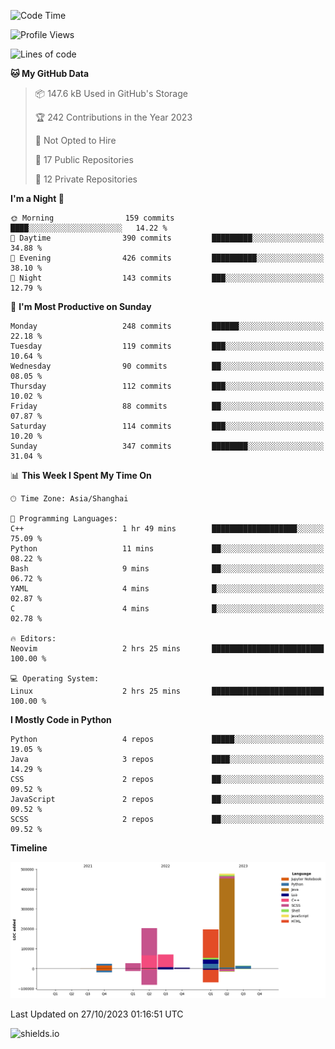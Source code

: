 <!--START_SECTION:waka-->
![Code Time](http://img.shields.io/badge/Code%20Time-345%20hrs%2053%20mins-blue)

![Profile Views](http://img.shields.io/badge/Profile%20Views-0-blue)

![Lines of code](https://img.shields.io/badge/From%20Hello%20World%20I%27ve%20Written-1.0%20million%20lines%20of%20code-blue)

**🐱 My GitHub Data** 

> 📦 147.6 kB Used in GitHub's Storage 
 > 
> 🏆 242 Contributions in the Year 2023
 > 
> 🚫 Not Opted to Hire
 > 
> 📜 17 Public Repositories 
 > 
> 🔑 12 Private Repositories 
 > 
**I'm a Night 🦉** 

```text
🌞 Morning                159 commits         ████░░░░░░░░░░░░░░░░░░░░░   14.22 % 
🌆 Daytime                390 commits         █████████░░░░░░░░░░░░░░░░   34.88 % 
🌃 Evening                426 commits         ██████████░░░░░░░░░░░░░░░   38.10 % 
🌙 Night                  143 commits         ███░░░░░░░░░░░░░░░░░░░░░░   12.79 % 
```
📅 **I'm Most Productive on Sunday** 

```text
Monday                   248 commits         ██████░░░░░░░░░░░░░░░░░░░   22.18 % 
Tuesday                  119 commits         ███░░░░░░░░░░░░░░░░░░░░░░   10.64 % 
Wednesday                90 commits          ██░░░░░░░░░░░░░░░░░░░░░░░   08.05 % 
Thursday                 112 commits         ███░░░░░░░░░░░░░░░░░░░░░░   10.02 % 
Friday                   88 commits          ██░░░░░░░░░░░░░░░░░░░░░░░   07.87 % 
Saturday                 114 commits         ███░░░░░░░░░░░░░░░░░░░░░░   10.20 % 
Sunday                   347 commits         ████████░░░░░░░░░░░░░░░░░   31.04 % 
```


📊 **This Week I Spent My Time On** 

```text
🕑︎ Time Zone: Asia/Shanghai

💬 Programming Languages: 
C++                      1 hr 49 mins        ███████████████████░░░░░░   75.09 % 
Python                   11 mins             ██░░░░░░░░░░░░░░░░░░░░░░░   08.22 % 
Bash                     9 mins              ██░░░░░░░░░░░░░░░░░░░░░░░   06.72 % 
YAML                     4 mins              █░░░░░░░░░░░░░░░░░░░░░░░░   02.87 % 
C                        4 mins              █░░░░░░░░░░░░░░░░░░░░░░░░   02.78 % 

🔥 Editors: 
Neovim                   2 hrs 25 mins       █████████████████████████   100.00 % 

💻 Operating System: 
Linux                    2 hrs 25 mins       █████████████████████████   100.00 % 
```

**I Mostly Code in Python** 

```text
Python                   4 repos             █████░░░░░░░░░░░░░░░░░░░░   19.05 % 
Java                     3 repos             ████░░░░░░░░░░░░░░░░░░░░░   14.29 % 
CSS                      2 repos             ██░░░░░░░░░░░░░░░░░░░░░░░   09.52 % 
JavaScript               2 repos             ██░░░░░░░░░░░░░░░░░░░░░░░   09.52 % 
SCSS                     2 repos             ██░░░░░░░░░░░░░░░░░░░░░░░   09.52 % 
```



**Timeline**

![Lines of Code chart](https://raw.githubusercontent.com/kopp4/kopp4/main/assets/bar_graph.png)


 Last Updated on 27/10/2023 01:16:51 UTC
<!--END_SECTION:waka-->
![shields.io](https://img.shields.io/github/commit-activity/w/kopp4/kopp4?color=g&label=abusing%20bot&style=flat-square)
